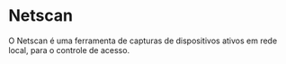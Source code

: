 # Netscan
O Netscan é uma ferramenta de capturas de dispositivos ativos em rede local, para o controle de acesso.
